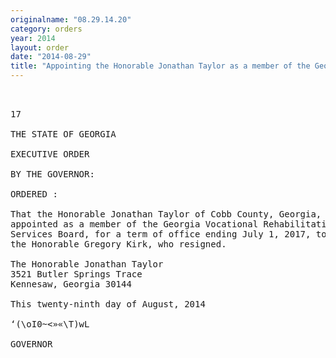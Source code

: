 ```yaml
---
originalname: "08.29.14.20"
category: orders
year: 2014
layout: order
date: "2014-08-29"
title: "Appointing the Honorable Jonathan Taylor as a member of the Georgia Vocational Rehabilitation Services Board"
---
```

<pre>
 

17

THE STATE OF GEORGIA

EXECUTIVE ORDER

BY THE GOVERNOR:

ORDERED :

That the Honorable Jonathan Taylor of Cobb County, Georgia, is
appointed as a member of the Georgia Vocational Rehabilitation
Services Board, for a term of office ending July 1, 2017, to succeed
the Honorable Gregory Kirk, who resigned.

The Honorable Jonathan Taylor
3521 Butler Springs Trace
Kennesaw, Georgia 30144

This twenty-ninth day of August, 2014

‘(\oI0~<»«\T)wL

GOVERNOR

</pre>
